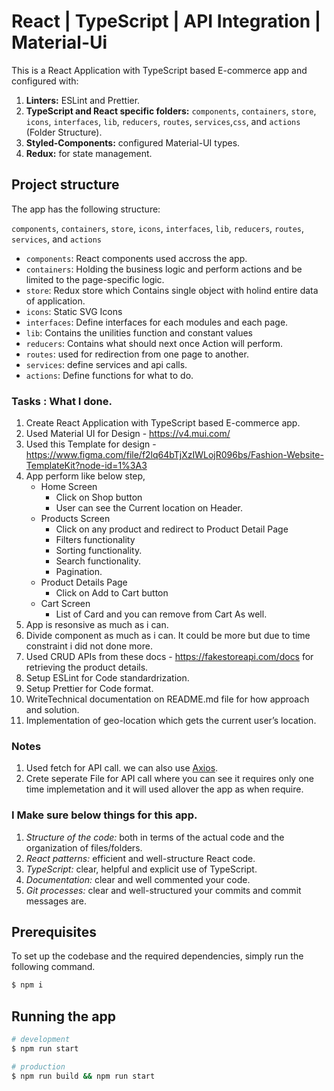 # React | TypeScript | API Integration | Material-Ui

This is a React Application with TypeScript based E-commerce app and configured with:

1. **Linters:** ESLint and Prettier.
2. **TypeScript and React specific folders:** `components`, `containers`, `store`, `icons`, `interfaces`, `lib`, `reducers`, `routes`, `services`,`css`, and `actions` (Folder Structure).
3. **Styled-Components:** configured Material-UI types.
4. **Redux:** for state management.

## Project structure

The app has the following structure:

`components`, `containers`, `store`, `icons`, `interfaces`, `lib`, `reducers`, `routes`, `services`, and `actions`

- `components`: React components used accross the app.
- `containers`: Holding the business logic and perform actions and be limited to the page-specific logic.
- `store`: Redux store which Contains single object with holind entire data of application.
- `icons`: Static SVG Icons
- `interfaces`: Define interfaces for each modules and each page.
- `lib`: Contains the unilities function and constant values
- `reducers`: Contains what should next once Action will perform.
- `routes`: used for redirection from one page to another.
- `services`: define services and api calls.
- `actions`: Define functions for what to do.

### Tasks : What I done.

1. Create React Application with TypeScript based E-commerce app.
2. Used Material UI for Design - https://v4.mui.com/
3. Used this Template for design - https://www.figma.com/file/f2lq64bTjXzIWLojR096bs/Fashion-Website-TemplateKit?node-id=1%3A3
4. App perform like below step,
   - Home Screen
     - Click on Shop button
     - User can see the Current location on Header.
   - Products Screen
     - Click on any product and redirect to Product Detail Page
     - Filters functionality
     - Sorting functionality.
     - Search functionality.
     - Pagination.
   - Product Details Page
     - Click on Add to Cart button
   - Cart Screen
     - List of Card and you can remove from Cart As well.
5. App is resonsive as much as i can.
6. Divide component as much as i can. It could be more but due to time constraint i did not done more.
7. Used CRUD APIs from these docs - https://fakestoreapi.com/docs for retrieving the product details.
8. Setup ESLint for Code standardrization.
9. Setup Prettier for Code format.
10. WriteTechnical documentation on README.md file for how approach and solution.
11. Implementation of geo-location which gets the current user’s location.

### Notes

1. Used fetch for API call. we can also use [Axios](https://github.com/axios/axios).
2. Crete seperate File for API call where you can see it requires only one time implemetation and it will used allover the app as when require.

### I Make sure below things for this app.

1. _Structure of the code:_ both in terms of the actual code and the organization of files/folders.
2. _React patterns:_ efficient and well-structure React code.
3. _TypeScript:_ clear, helpful and explicit use of TypeScript.
4. _Documentation:_ clear and well commented your code.
5. _Git processes:_ clear and well-structured your commits and commit messages are.

## Prerequisites

To set up the codebase and the required dependencies, simply run the following command.

```bash
$ npm i
```

## Running the app

```bash
# development
$ npm run start

# production
$ npm run build && npm run start
```
